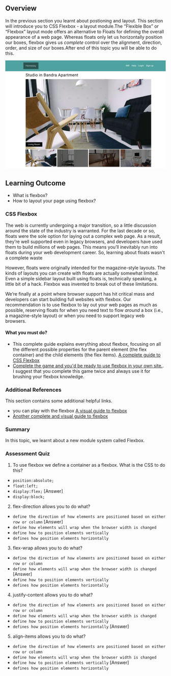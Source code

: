 ## Overview
In the previous section you learnt about postioning and layout. This section will introduce you to CSS Flexbox - a layout module.The “Flexible Box” or “Flexbox” layout mode offers an alternative to Floats for defining the overall appearance of a web page. Whereas floats only let us horizontally position our boxes, flexbox gives us _complete_ control over the alignment, direction, order, and size of our boxes.After end of this topic you will be able to do this.

![felx box](images/flexbox.png)

## Learning Outcome

- What is flexbox?
- How to layout your page using flexbox?

### CSS Flexbox

The web is currently undergoing a major transition, so a little discussion around the state of the industry is warranted. For the last decade or so, floats were the sole option for laying out a complex web page. As a result, they’re well supported even in legacy browsers, and developers have used them to build millions of web pages. This means you’ll inevitably run into floats during your web development career. So, learning about floats wasn't a complete waste

However, floats were originally intended for the magazine-style layouts. The kinds of layouts you can create with floats are actually somewhat limited. Even a simple sidebar layout built using floats is, technically speaking, a little bit of a hack. Flexbox was invented to break out of these limitations.

We’re finally at a point where browser support has hit critical mass and developers can start building full websites with flexbox. Our recommendation is to use flexbox to lay out your web pages as much as possible, reserving floats for when you need text to flow _around_ a box (i.e., a magazine-style layout) or when you need to support legacy web browsers.

#### What you must do?

- This complete guide explains everything about flexbox, focusing on all the different possible properties for the parent element (the flex container) and the child elements (the flex items). [A complete guide to CSS Flexbox](https://css-tricks.com/snippets/css/a-guide-to-flexbox/)
- [Complete the game and you'd be ready to use flexbox in your own site.](https://flexboxfroggy.com/). I suggest that you complete this game twice and always use it for brushing your flexbox knowledge.

### Additional References

This section contains some additional helpful links.

- you can play with the flexbox [A visual guide to flexbox](https://demos.scotch.io/visual-guide-to-css3-flexbox-flexbox-playground/demos/)
- [Another complete and visual guide to flexbox](https://themehunt.com/blog/19-web-tips-and-tricks/170-a-complete-visual-guide-to-flexbox)

### Summary

In this topic, we learnt about a new module system called Flexbox.

### Assessment Quiz

1. To use flexbox we define a container as a flexbox. What is the CSS to do this?

- `position:absolute;`
- `float:left;`
- `display:flex;` [Answer]
- `display:block;`

2. flex-direction allows you to do what?

- `define the direction of how elements are positioned based on either row or column` [Answer]
- `define how elements will wrap when the browser width is changed`
- `define how to position elements vertically`
- `defines how position elements horizontally`

3. flex-wrap allows you to do what?

- `define the direction of how elements are positioned based on either row or column`
- `define how elements will wrap when the browser width is changed` [Answer]
- `define how to position elements vertically`
- `defines how position elements horizontally`

4. justify-content allows you to do what?

- `define the direction of how elements are positioned based on either row or column`
- `define how elements will wrap when the browser width is changed`
- `define how to position elements vertically`
- `defines how position elements horizontally` [Answer]

5. align-items allows you to do what?

- `define the direction of how elements are positioned based on either row or column`
- `define how elements will wrap when the browser width is changed`
- `define how to position elements vertically` [Answer]
- `defines how position elements horizontally`
